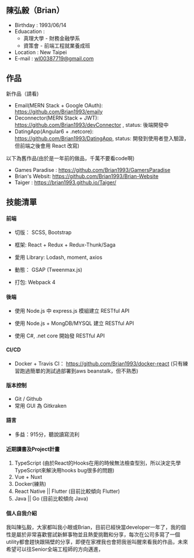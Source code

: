 ## 陳弘毅（Brian）

- Birthday : 1993/06/14
- Eduacation : 
  - 真理大學 - 財務金融學系
  - 資策會 - 前端工程就業養成班            
- Location : New Taipei 
- E-mail : wl00387719@gmail.com

## 作品
新作品（請看)
- Email(MERN Stack + Google OAuth): https://github.com/Brian1993/emaily
- Deconnector(MERN Stack + JWT): https://github.com/Brian1993/devConnector , status: 後端開發中
- DatingApp(Angular6 + .netcore): https://github.com/Brian1993/DatingApp, status: 開發到使用者登入驗證，但前端之後會用 React 改寫)

以下為舊作品(由於是一年前的做品，千萬不要看code啊)
- Games Paradise  : https://github.com/Brian1993/GamersParadise
- Brian's Websit: https://github.com/Brian1993/Brian-Website
- Taiger :  https://brian1993.github.io/Taiger/ 

## 技能清單
  
#### 前端

- 切版： SCSS, Bootstrap

- 框架: React + Redux + Redux-Thunk/Saga

- 愛用 Library: Lodash, moment, axios

- 動態： GSAP (Tweenmax.js)

- 打包: Webpack 4

#### 後端

- 使用 Node.js 中 express.js 模組建立 RESTful API 

- 使用 Node.js + MongDB/MYSQL 建立 RESTful API

- 使用 C#, .net core 開始發 RESTful API

#### CI/CD

- Docker + Travis CI： https://github.com/Brian1993/docker-react
(只有練習跑過簡單的測試過部署到aws beanstalk，但不熟悉)
 
#### 版本控制 
- Git / Github
- 常用 GUI 為 Gitkraken 

#### 語言

- 多益：915分，聽說讀寫流利

#### 近期讀書及Project計畫

  1. TypeScript (由於React的Hooks在用的時候無法檢查型別，所以決定先學TypeScript來解決用hooks bug很多的問題)
  2. Vue + Nuxt
  3. Docker(練熟)
  4. React Native || Flutter (目前比較傾向 Flutter)
  5. Java || Go (目前比較傾向 Java)

#### 個人自我介紹

我叫陳弘毅，大家都叫我小眼或Brian，目前已經快當developer一年了，我的個性是屬於非常喜歡嘗試新鮮事物並且熱愛挑戰和分享，每次在公司多寫了一個 utility都會趕快跟隔壁的分享，即便在家裡我也會把我爸叫醒來看我的作品，未來希望可以往Senior全端工程師的方向邁進，

